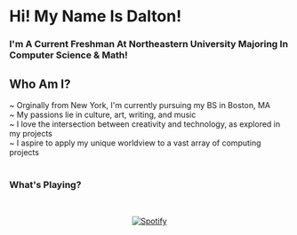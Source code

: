 # Hi! My Name Is Dalton! 
### I'm A Current Freshman At Northeastern University Majoring In Computer Science & Math!  

## Who Am I?
~ Orginally from New York, I'm currently pursuing my BS in Boston, MA  
~ My passions lie in culture, art, writing, and music   
~ I love the intersection between creativity and technology, as explored in my projects   
~ I aspire to apply my unique worldview to a vast array of computing projects
<br/><br/>
### What's Playing?
&nbsp;<div align="center">
  [![Spotify](https://spotify-now-playing-onv2.vercel.app/api/spotify?background_color=0d1117&border_color=ffffff)](https://open.spotify.com/user/daltonthefish)
</div>
<!--
**daltontahy/daltontahy** is a ✨ _special_ ✨ repository because its `README.md` (this file) appears on your GitHub profile.

Here are some ideas to get you started:

- 🔭 I’m currently working on ...
- 🌱 I’m currently learning ...
- 👯 I’m looking to collaborate on ...
- 🤔 I’m looking for help with ...
- 💬 Ask me about ...
- 📫 How to reach me: ...
- 😄 Pronouns: ...
- ⚡ Fun fact: ...
-->
